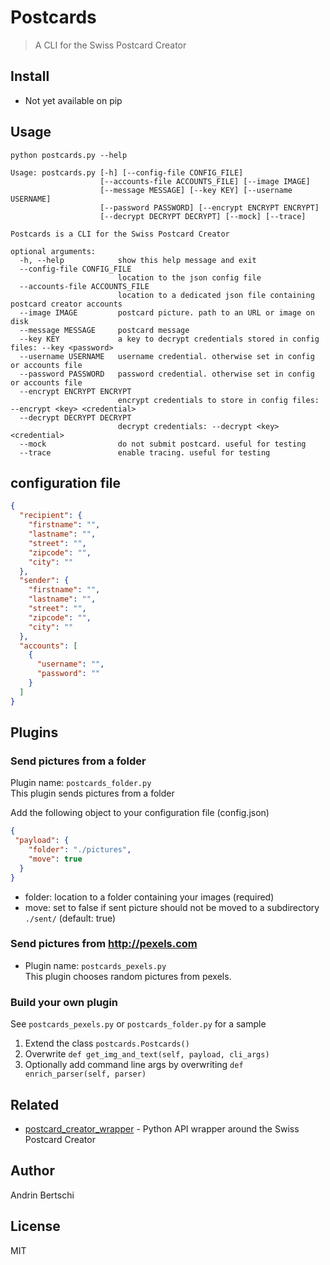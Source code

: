 # Postcards
> A CLI for the Swiss Postcard Creator

## Install
- Not yet available on pip

## Usage
```
python postcards.py --help

Usage: postcards.py [-h] [--config-file CONFIG_FILE]
                    [--accounts-file ACCOUNTS_FILE] [--image IMAGE]
                    [--message MESSAGE] [--key KEY] [--username USERNAME]
                    [--password PASSWORD] [--encrypt ENCRYPT ENCRYPT]
                    [--decrypt DECRYPT DECRYPT] [--mock] [--trace]

Postcards is a CLI for the Swiss Postcard Creator

optional arguments:
  -h, --help            show this help message and exit
  --config-file CONFIG_FILE
                        location to the json config file
  --accounts-file ACCOUNTS_FILE
                        location to a dedicated json file containing postcard creator accounts
  --image IMAGE         postcard picture. path to an URL or image on disk
  --message MESSAGE     postcard message
  --key KEY             a key to decrypt credentials stored in config files: --key <password>
  --username USERNAME   username credential. otherwise set in config or accounts file
  --password PASSWORD   password credential. otherwise set in config or accounts file
  --encrypt ENCRYPT ENCRYPT
                        encrypt credentials to store in config files: --encrypt <key> <credential>
  --decrypt DECRYPT DECRYPT
                        decrypt credentials: --decrypt <key> <credential>
  --mock                do not submit postcard. useful for testing
  --trace               enable tracing. useful for testing

```

## configuration file
```json
{
  "recipient": {
    "firstname": "",
    "lastname": "",
    "street": "",
    "zipcode": "",
    "city": ""
  },
  "sender": {
    "firstname": "",
    "lastname": "",
    "street": "",
    "zipcode": "",
    "city": ""
  },
  "accounts": [
    {
      "username": "",
      "password": ""
    }
  ]
}

```

## Plugins

### Send pictures from a folder
Plugin name: `postcards_folder.py`  
This plugin sends pictures from a folder

Add the following object to your configuration file (config.json)
```json
{
 "payload": {
    "folder": "./pictures",
    "move": true
  }
}
```

- folder: location to a folder containing your images (required)
- move: set to false if sent picture should not be moved to a subdirectory `./sent/` (default: true)

### Send pictures from http://pexels.com
- Plugin name: `postcards_pexels.py`  
This plugin chooses random pictures from pexels.

### Build your own plugin
See `postcards_pexels.py` or `postcards_folder.py` for a sample

1. Extend the class `postcards.Postcards()`
2. Overwrite `def get_img_and_text(self, payload, cli_args)`
3. Optionally add command line args by overwriting `def enrich_parser(self, parser)`

## Related
- [postcard_creator_wrapper](https://github.com/abertschi/postcard_creator_wrapper) - Python API wrapper around the Swiss Postcard Creator

## Author
Andrin Bertschi

## License

MIT